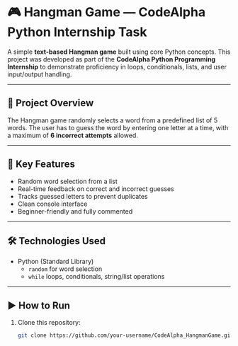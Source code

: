 # 🎮 Hangman Game — CodeAlpha Python Internship Task

A simple **text-based Hangman game** built using core Python concepts. This project was developed as part of the **CodeAlpha Python Programming Internship** to demonstrate proficiency in loops, conditionals, lists, and user input/output handling.

---

## 📌 Project Overview

The Hangman game randomly selects a word from a predefined list of 5 words. The user has to guess the word by entering one letter at a time, with a maximum of **6 incorrect attempts** allowed.

---

## 🔧 Key Features

- Random word selection from a list
- Real-time feedback on correct and incorrect guesses
- Tracks guessed letters to prevent duplicates
- Clean console interface
- Beginner-friendly and fully commented

---

## 🛠️ Technologies Used

- Python (Standard Library)
  - `random` for word selection
  - `while` loops, conditionals, string/list operations

---

## ▶️ How to Run

1. Clone this repository:
   ```bash
   git clone https://github.com/your-username/CodeAlpha_HangmanGame.git
